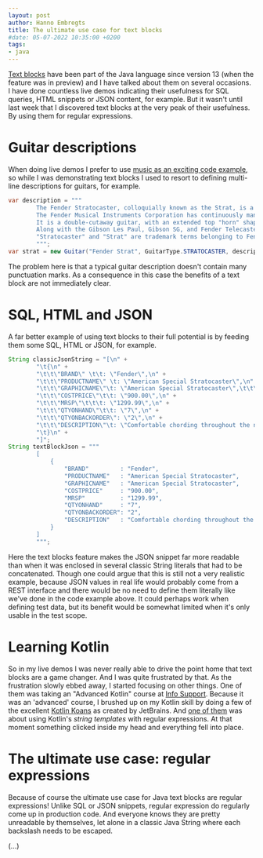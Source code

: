 ```yaml
---
layout: post
author: Hanno Embregts
title: The ultimate use case for text blocks
#date: 05-07-2022 10:35:00 +0200
tags: 
- java
---
```


[Text blocks](https://openjdk.org/jeps/355) have been part of the Java language since version 13 (when the feature was in preview) and I have talked about them on several occasions.
I have done countless live demos indicating their usefulness for SQL queries, HTML snippets or JSON content, for example.
But it wasn't until last week that I discovered text blocks at the very peak of their usefulness. 
By using them for regular expressions.

# Guitar descriptions

When doing live demos I prefer to use [music as an exciting code example](https://github.com/hannotify/pattern-matching-music-store/blob/main/src/main/java/com/github/hannotify/patternmatching/musicstore/guitars/Guitar.java), so while I was demonstrating text blocks I used to resort to defining multi-line descriptions for guitars, for example.

```java
var description = """
        The Fender Stratocaster, colloquially known as the Strat, is a model of electric guitar designed from 1952 into 1954 by Leo Fender, Bill Carson, George Fullerton, and Freddie Tavares.
        The Fender Musical Instruments Corporation has continuously manufactured the Stratocaster since 1954.
        It is a double-cutaway guitar, with an extended top "horn" shape for balance.
        Along with the Gibson Les Paul, Gibson SG, and Fender Telecaster, it is one of the most-often emulated electric guitar shapes.
        "Stratocaster" and "Strat" are trademark terms belonging to Fender.
        """;
var strat = new Guitar("Fender Strat", GuitarType.STRATOCASTER, description);
```

The problem here is that a typical guitar description doesn't contain many punctuation marks.
As a consequence in this case the benefits of a text block are not immediately clear.

# SQL, HTML and JSON

A far better example of using text blocks to their full potential is by feeding them some SQL, HTML or JSON, for example.

```java
String classicJsonString = "[\n" +
        "\t{\n" +
        "\t\t\"BRAND\" \t\t: \"Fender\",\n" +
        "\t\t\"PRODUCTNAME\" \t: \"American Special Stratocaster\",\n" +
        "\t\t\"GRAPHICNAME\"\t: \"American Special Stratocaster\",\t\t\n" +
        "\t\t\"COSTPRICE\"\t\t: \"900.00\",\n" +
        "\t\t\"MRSP\"\t\t\t: \"1299.99\",\n" +
        "\t\t\"QTYONHAND\"\t\t: \"7\",\n" +
        "\t\t\"QTYONBACKORDER\": \"2\",\n" +
        "\t\t\"DESCRIPTION\"\t: \"Comfortable chording throughout the neck and effortless bending via the modern radiuses Maple fingerboard, 22 jumbo frets and 'C' shape neck profile. Enjoy tonal flexibility with sparkling high end as well as thick overdrive from Fender's Grease bucket tone circuit which allows the player to roll off high end timbres without creating additional emphasis on the bass tones. Express yourself with variations in note pitch via the Synchronized Tremolo that has been a hallmark of the Stratocaster. Dial in a variety of ferocious tones as well as dirty bell like chimes via the 5-way selector switch and 3 Texas Special single coils pickups. Deluxe Gig Bag Included.\"\n" +
        "\t}\n" +
        "]";
String textBlockJson = """
        [
            {
                "BRAND"         : "Fender",
                "PRODUCTNAME"   : "American Special Stratocaster",
                "GRAPHICNAME"   : "American Special Stratocaster",		
                "COSTPRICE"     : "900.00",
                "MRSP"          : "1299.99",
                "QTYONHAND"     : "7",
                "QTYONBACKORDER": "2",
                "DESCRIPTION"   : "Comfortable chording throughout the neck and effortless bending via the modern radiuses Maple fingerboard, 22 jumbo frets and 'C' shape neck profile. Enjoy tonal flexibility with sparkling high end as well as thick overdrive from Fender's Grease bucket tone circuit which allows the player to roll off high end timbres without creating additional emphasis on the bass tones. Express yourself with variations in note pitch via the Synchronized Tremolo that has been a hallmark of the Stratocaster. Dial in a variety of ferocious tones as well as dirty bell like chimes via the 5-way selector switch and 3 Texas Special single coils pickups. Deluxe Gig Bag Included."
            }
        ]
        """;
```

Here the text blocks feature makes the JSON snippet far more readable than when it was enclosed in several classic String literals that had to be concatenated. 
Though one could argue that this is still not a very realistic example, because JSON values in real life would probably come from a REST interface and there would be no need to define them literally like we've done in the code example above.
It could perhaps work when defining test data, but its benefit would be somewhat limited when it's only usable in the test scope.

# Learning Kotlin

So in my live demos I was never really able to drive the point home that text blocks are a game changer.
And I was quite frustrated by that.
As the frustration slowly ebbed away, I started focusing on other things.
One of them was taking an "Advanced Kotlin" course at [Info Support](https://www.infosupport.com/en/home).
Because it was an 'advanced' course, I brushed up on my Kotlin skill by doing a few of the excellent [Kotlin Koans](https://kotlinlang.org/docs/koans.html) as created by JetBrains.
And [one of them](https://play.kotlinlang.org/koans/Introduction/String%20templates/Task.kt) was about using Kotlin's *string templates* with regular expressions.
At that moment something clicked inside my head and everything fell into place.

# The ultimate use case: regular expressions

Because of course the ultimate use case for Java text blocks are regular expressions!
Unlike SQL or JSON snippets, regular expression do regularly come up in production code.
And everyone knows they are pretty unreadable by themselves, let alone in a classic Java String where each backslash needs to be escaped.




(...)